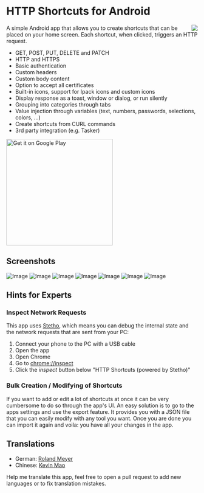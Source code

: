 # HTTP Shortcuts for Android
<img src="./HTTPShortcuts/app/src/main/res/drawable-xxxhdpi/ic_launcher.png" align="right" style="margin-left: 1em;"/>

A simple Android app that allows you to create shortcuts that can be placed on your home screen. Each shortcut, when clicked, triggers an HTTP request.

- GET, POST, PUT, DELETE and PATCH
- HTTP and HTTPS
- Basic authentication
- Custom headers
- Custom body content
- Option to accept all certificates
- Built-in icons, support for Ipack icons and custom icons
- Display response as a toast, window or dialog, or run silently
- Grouping into categories through tabs
- Value injection through variables (text, numbers, passwords, selections, colors, ...)
- Create shortcuts from CURL commands
- 3rd party integration (e.g. Tasker)

<a href="https://play.google.com/store/apps/details?id=ch.rmy.android.http_shortcuts">
<img alt="Get it on Google Play" src="http://steverichey.github.io/google-play-badge-svg/img/en_get.svg" width="280" />
</a>

## Screenshots

![Image](/Screenshots/main_screen_small.png)
![Image](/Screenshots/shortcut_options_small.png)
![Image](/Screenshots/editor_small.png)
![Image](/Screenshots/icons_small.png)
![Image](/Screenshots/headers_small.png)
![Image](/Screenshots/variable_small.png)
![Image](/Screenshots/variable_placeholder_small.png)


## Hints for Experts

### Inspect Network Requests
This app uses [Stetho](https://github.com/facebook/stetho), which means you can debug the internal state and the network requests that are sent from your PC:
1. Connect your phone to the PC with a USB cable
2. Open the app
3. Open Chrome
4. Go to <a href="chrome://inspect">chrome://inspect</a>
5. Click the *inspect* button below "HTTP Shortcuts (powered by Stetho)"

### Bulk Creation / Modifying of Shortcuts
If you want to add or edit a lot of shortcuts at once it can be very cumbersome to do so through the app's UI. An easy solution is to go to the apps settings and use the export feature. It provides you with a JSON file that you can easily modify with any tool you want. Once you are done you can import it again and voila: you have all your changes in the app.


## Translations
- German: [Roland Meyer](https://github.com/Waboodoo)
- Chinese: [Kevin Mao](https://github.com/yuanrunmao)

Help me translate this app, feel free to open a pull request to add new languages or to fix translation mistakes.
